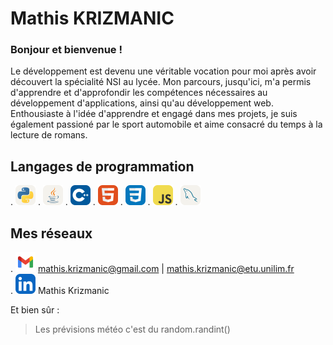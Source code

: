 # Mathis KRIZMANIC


### Bonjour et bienvenue !

Le développement est devenu une véritable vocation pour moi après avoir découvert la spécialité NSI au lycée. Mon parcours, jusqu'ici, m'a permis d'apprendre et d'approfondir les compétences nécessaires au développement d'applications, ainsi qu'au développement web. Enthousiaste à l'idée d'apprendre et engagé dans mes projets, je suis également passioné par le sport automobile et aime consacré du temps à la lecture de romans.

## Langages de programmation

  .  <img src="https://github.com/tandpfun/skill-icons/blob/main/icons/Python-Light.svg" width="32"> 
  .  <img src="https://github.com/tandpfun/skill-icons/blob/main/icons/Java-Light.svg" width="32"> 
  .  <img src="https://github.com/tandpfun/skill-icons/blob/main/icons/CPP.svg" width="32"> 
  .  <img src="https://github.com/tandpfun/skill-icons/blob/main/icons/HTML.svg" width="32"> 
  .  <img src="https://github.com/tandpfun/skill-icons/blob/main/icons/CSS.svg" width="32"> 
  .  <img src="https://github.com/tandpfun/skill-icons/blob/main/icons/JavaScript.svg" width="32"> 
  .  <img src="https://github.com/tandpfun/skill-icons/blob/main/icons/MySQL-Light.svg" width="32"> 

## Mes réseaux

  . <img src="https://github.com/Aelwyn07/Aelwyn07/blob/main/utre.png" width="32"> 
  mathis.krizmanic@gmail.com  |  mathis.krizmanic@etu.unilim.fr
  <br>
  . <img src="https://github.com/tandpfun/skill-icons/blob/main/icons/LinkedIn.svg" width="32"> 
  Mathis Krizmanic
  



Et bien sûr : 
> Les prévisions météo c'est du random.randint()


